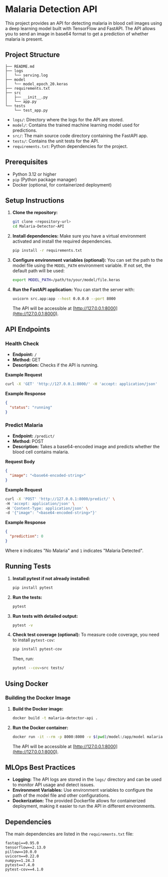 # Malaria Detection API

This project provides an API for detecting malaria in blood cell images using a deep learning model built with TensorFlow and FastAPI. The API allows you to send an image in base64 format to get a prediction of whether malaria is present.

## Project Structure

```
├── README.md
├── logs
│   └── serving.log
├── model
│   └── model_epoch_20.keras
├── requirements.txt
├── src
│   ├── __init__.py
│   └── app.py
└── tests
    └── test_app.py
```

- `logs/`: Directory where the logs for the API are stored.
- `model/`: Contains the trained machine learning model used for predictions.
- `src/`: The main source code directory containing the FastAPI app.
- `tests/`: Contains the unit tests for the API.
- `requirements.txt`: Python dependencies for the project.

## Prerequisites

- Python 3.12 or higher
- `pip` (Python package manager)
- Docker (optional, for containerized deployment)

## Setup Instructions

1. **Clone the repository:**
   ```bash
   git clone <repository-url>
   cd Malaria-Detector-API
   ```

2. **Install dependencies:** Make sure you have a virtual environment activated and install the required dependencies.
   ```bash
   pip install -r requirements.txt
   ```

3. **Configure environment variables (optional):** You can set the path to the model file using the `MODEL_PATH` environment variable. If not set, the default path will be used:
   ```bash
   export MODEL_PATH=/path/to/your/model/file.keras
   ```

4. **Run the FastAPI application:** You can start the server with:
   ```bash
   uvicorn src.app:app --host 0.0.0.0 --port 8000
   ```
   The API will be accessible at [http://127.0.0.1:8000](http://127.0.0.1:8000).

## API Endpoints

### Health Check
- **Endpoint:** `/`
- **Method:** GET
- **Description:** Checks if the API is running.

**Example Request**
```bash
curl -X 'GET' 'http://127.0.0.1:8000/' -H 'accept: application/json'
```

**Example Response**
```json
{
  "status": "running"
}
```

### Predict Malaria
- **Endpoint:** `/predict/`
- **Method:** POST
- **Description:** Takes a base64-encoded image and predicts whether the blood cell contains malaria.

**Request Body**
```json
{
  "image": "<base64-encoded-string>"
}
```

**Example Request**
```bash
curl -X 'POST' 'http://127.0.0.1:8000/predict/' \
-H 'accept: application/json' \
-H 'Content-Type: application/json' \
-d '{"image": "<base64-encoded-string>"}'
```

**Example Response**
```json
{
  "prediction": 0
}
```
Where `0` indicates "No Malaria" and `1` indicates "Malaria Detected".

## Running Tests

1. **Install pytest if not already installed:**
   ```bash
   pip install pytest
   ```

2. **Run the tests:**
   ```bash
   pytest
   ```

3. **Run tests with detailed output:**
   ```bash
   pytest -v
   ```

4. **Check test coverage (optional):** To measure code coverage, you need to install `pytest-cov`:
   ```bash
   pip install pytest-cov
   ```

   Then, run:
   ```bash
   pytest --cov=src tests/
   ```

## Using Docker

### Building the Docker Image
1. **Build the Docker image:**
   ```bash
   docker build -t malaria-detector-api .
   ```

2. **Run the Docker container:**
   ```bash
   docker run -it --rm -p 8000:8000 -v $(pwd)/model:/app/model malaria-detector-api
   ```

   The API will be accessible at [http://127.0.0.1:8000](http://127.0.0.1:8000).

## MLOps Best Practices

- **Logging:** The API logs are stored in the `logs/` directory and can be used to monitor API usage and detect issues.
- **Environment Variables:** Use environment variables to configure the path of the model file and other configurations.
- **Dockerization:** The provided Dockerfile allows for containerized deployment, making it easier to run the API in different environments.

## Dependencies

The main dependencies are listed in the `requirements.txt` file:

```
fastapi==0.95.0
tensorflow==2.13.0
pillow==10.0.0
uvicorn==0.22.0
numpy==1.24.3
pytest==7.4.0
pytest-cov==4.1.0
```